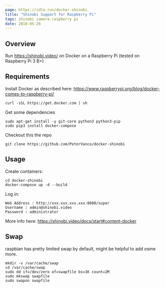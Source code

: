 ```yaml
---
page: https://idle.run/docker-shinobi
title: "Shinobi Support for Raspberry Pi"
tags: shinobi camera raspberry pi
date: 2018-05-26
---
```


## Overview

Run https://shinobi.video/ on Docker on a Raspberry Pi (tested on Raspberry Pi 3 B+)

## Requirements

Install Docker as described here: https://www.raspberrypi.org/blog/docker-comes-to-raspberry-pi/

```
curl -sSL https://get.docker.com | sh
```

Get some dependencies

```
sudo apt-get install -y git-core python3 python3-pip
sudo pip3 install docker-compose
```

Checkout this the repo

```
git clone https://github.com/PeterVanco/docker-shinobi
```

## Usage

Create containers:

```
cd docker-shinobi
docker-compose up -d --build
```

Log in:

```
Web Address : http://xxx.xxx.xxx.xxx:8080/super
Username : admin@shinobi.video
Password : administrator
```

More info here: https://shinobi.video/docs/start#content-docker

## Swap

raspbian has pretty limited swap by default, might be helpful to add osme more.

```
mkdir -v /var/cache/swap
cd /var/cache/swap
sudo dd if=/dev/zero of=swapfile bs=1K count=2M
sudo mkswap swapfile
sudo swapon swapfile
```
